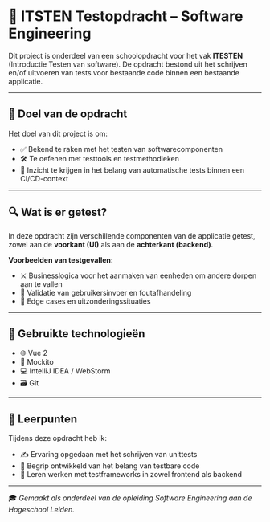 # 🧪 ITSTEN Testopdracht – Software Engineering

Dit project is onderdeel van een schoolopdracht voor het vak **ITESTEN** (Introductie Testen van software). De opdracht bestond uit het schrijven en/of uitvoeren van tests voor bestaande code binnen een bestaande applicatie.

---

## 🎯 Doel van de opdracht

Het doel van dit project is om:

- ✅ Bekend te raken met het testen van softwarecomponenten  
- 🛠️ Te oefenen met testtools en testmethodieken  
- 🔁 Inzicht te krijgen in het belang van automatische tests binnen een CI/CD-context  

---

## 🔍 Wat is er getest?

In deze opdracht zijn verschillende componenten van de applicatie getest, zowel aan de **voorkant (UI)** als aan de **achterkant (backend)**.

**Voorbeelden van testgevallen:**

- ⚔️ Businesslogica voor het aanmaken van eenheden om andere dorpen aan te vallen  
- 🔡 Validatie van gebruikersinvoer en foutafhandeling  
- 🧩 Edge cases en uitzonderingssituaties  

---

## 🧰 Gebruikte technologieën

- 🌐 Vue 2  
- 🔄 Mockito  
- 💻 IntelliJ IDEA / WebStorm  
- 🗃️ Git  

---

## 🧠 Leerpunten

Tijdens deze opdracht heb ik:

- ✍️ Ervaring opgedaan met het schrijven van unittests  
- 🧱 Begrip ontwikkeld van het belang van testbare code  
- 🔧 Leren werken met testframeworks in zowel frontend als backend  

---

🎓 *Gemaakt als onderdeel van de opleiding Software Engineering aan de Hogeschool Leiden.*
